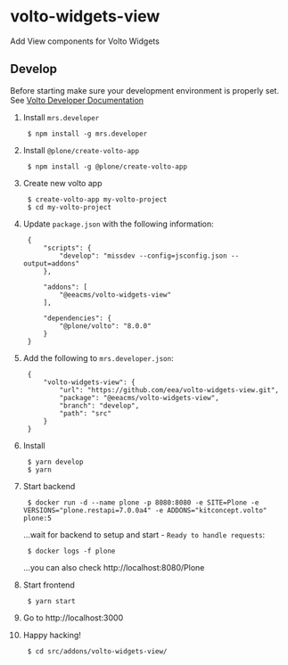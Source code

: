 # volto-widgets-view

Add View components for Volto Widgets


## Develop

Before starting make sure your development environment is properly set. See [Volto Developer Documentation](https://docs.voltocms.com/getting-started/install/)

1. Install `mrs.developer`

        $ npm install -g mrs.developer

1. Install `@plone/create-volto-app`

        $ npm install -g @plone/create-volto-app

1. Create new volto app

        $ create-volto-app my-volto-project
        $ cd my-volto-project

1. Update `package.json` with the following information:

        {
            "scripts": {
                "develop": "missdev --config=jsconfig.json --output=addons"
            },

            "addons": [
                "@eeacms/volto-widgets-view"
            ],

            "dependencies": {
                "@plone/volto": "8.0.0"
            }
        }

1. Add the following to `mrs.developer.json`:

        {
            "volto-widgets-view": {
                "url": "https://github.com/eea/volto-widgets-view.git",
                "package": "@eeacms/volto-widgets-view",
                "branch": "develop",
                "path": "src"
            }
        }

1. Install

        $ yarn develop
        $ yarn

1. Start backend

        $ docker run -d --name plone -p 8080:8080 -e SITE=Plone -e VERSIONS="plone.restapi=7.0.0a4" -e ADDONS="kitconcept.volto" plone:5

    ...wait for backend to setup and start - `Ready to handle requests`:

        $ docker logs -f plone

    ...you can also check http://localhost:8080/Plone

1. Start frontend

        $ yarn start

1. Go to http://localhost:3000

1. Happy hacking!

        $ cd src/addons/volto-widgets-view/
